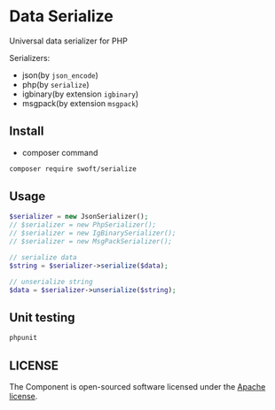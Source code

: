 # Data Serialize

Universal data serializer for PHP

Serializers:

- json(by `json_encode`)
- php(by `serialize`)
- igbinary(by extension `igbinary`)
- msgpack(by extension `msgpack`)

## Install

- composer command

```bash
composer require swoft/serialize
```

## Usage

```php
$serializer = new JsonSerializer();
// $serializer = new PhpSerializer();
// $serializer = new IgBinarySerializer();
// $serializer = new MsgPackSerializer();

// serialize data
$string = $serializer->serialize($data);

// unserialize string
$data = $serializer->unserialize($string);
```

## Unit testing

```bash
phpunit 
```

## LICENSE

The Component is open-sourced software licensed under the [Apache license](LICENSE).

